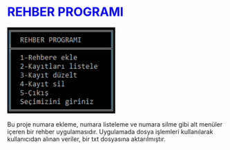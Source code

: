 <h1 style="color:blue;">    REHBER PROGRAMI     </h1>

<img src="https://github.com/erdincdonmez/Python/blob/main/Python%20DERSTE%20YAPILAN%20ornekler/Vektorel/vektorel_python86_20231028/2_DOSYA%20ISLEMLERI/h07_ct4_REHBER/resim/rehberanamenu.PNG?raw=true" alt="alt text" width="250" height="200">

Bu proje numara ekleme, numara listeleme ve numara silme gibi alt menüler içeren bir rehber uygulamasıdır. Uygulamada dosya işlemleri kullanılarak kullanıcıdan alınan veriler, bir txt dosyasına aktarılmıştır. 
